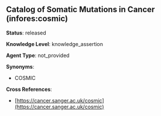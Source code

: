 [//]: # (DO NOT MANUALLY EDIT THIS FILE. IT IS GENERATED FROM A TEMPLATE.)

## Catalog of Somatic Mutations in Cancer (infores:cosmic)

**Status**: released
  
**Knowledge Level**: knowledge_assertion
  
**Agent Type**: not_provided

**Synonyms**:

- COSMIC

**Cross References**:

- [https://cancer.sanger.ac.uk/cosmic](https://cancer.sanger.ac.uk/cosmic)

